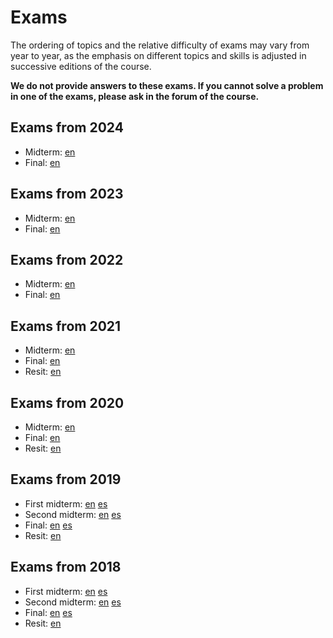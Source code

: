 # Exams

The ordering of topics and the relative difficulty of exams may vary from year to year, as the emphasis on different topics and skills is adjusted in successive editions of the course.

**We do not provide answers to these exams. If you cannot solve a problem in one of the exams, please ask in the forum of the course.**

## Exams from 2024

* Midterm: [en](2024-ex01-en.pdf)
* Final: [en](2024-exFF-en.pdf)

## Exams from 2023

* Midterm: [en](2023-ex01-en.pdf)
* Final: [en](2023-exFF-en.pdf)

## Exams from 2022

* Midterm: [en](2022-ex01-en.pdf)
* Final: [en](2022-exFF-en.pdf)

## Exams from 2021

* Midterm: [en](2021-ex01-en.pdf)
* Final: [en](2021-exFF-en.pdf)
* Resit: [en](2021-exRR-en.pdf)

## Exams from 2020

* Midterm: [en](2020-ex01-en.pdf)
* Final: [en](2020-exFF-en.pdf)
* Resit: [en](2020-exRR-en.pdf)

## Exams from 2019

* First midterm: [en](2019-ex01-en.pdf) [es](2019-ex01-es.pdf)
* Second midterm: [en](2019-ex02-en.pdf) [es](2019-ex02-es.pdf)
* Final: [en](2019-exFF-en.pdf) [es](2019-exFF-es.pdf)
* Resit: [en](2019-exRR-en.pdf)

## Exams from 2018

* First midterm: [en](2018-ex01-en.pdf) [es](2018-ex01-es.pdf)
* Second midterm: [en](2018-ex02-en.pdf) [es](2018-ex02-es.pdf)
* Final: [en](2018-exFF-en.pdf) [es](2018-exFF-es.pdf)
* Resit: [en](2018-exRR-en.pdf)
